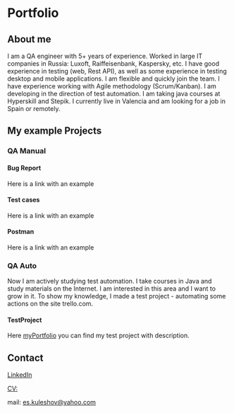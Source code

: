 # Portfolio
## About me
I am a QA engineer with 5+ years of experience. Worked in large IT companies in Russia: Luxoft, Raiffeisenbank, Kaspersky, etc. I have good experience in testing (web, Rest API), as well as some experience in testing desktop and mobile applications. I am flexible and quickly join the team. I have experience working with Agile methodology (Scrum/Kanban). I am developing in the direction of test automation. I am taking java courses at Hyperskill and Stepik. I currently live in Valencia and am looking for a job in Spain or remotely.
## My example Projects
### QA Manual
#### Bug Report
Here is a link with an example
#### Test cases
Here is a link with an example
#### Postman
Here is a link with an example
### QA Auto
Now I am actively studying test automation. I take courses in Java and study materials on the Internet. I am interested in this area and I want to grow in it. To show my knowledge, I made a test project - automating some actions on the site trello.com.
#### TestProject
Here [myPortfolio](https://github.com/KuleshovES/myPortfolio) you can find my test project with description. 
## Contact
[LinkedIn](www.linkedin.com/in/evgenii-kuleshov)

[CV:](https://github.com/KuleshovES/KuleshovES/blob/main/CV%20Evgenii%20Kuleshov.pdf) 

mail: es.kuleshov@yahoo.com
